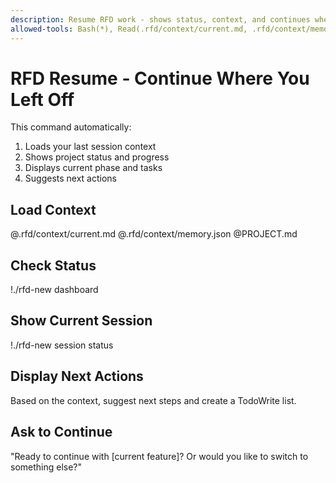 ```yaml
---
description: Resume RFD work - shows status, context, and continues where you left off
allowed-tools: Bash(*), Read(.rfd/context/current.md, .rfd/context/memory.json, PROJECT.md), TodoWrite
---
```


# RFD Resume - Continue Where You Left Off

This command automatically:
1. Loads your last session context
2. Shows project status and progress
3. Displays current phase and tasks
4. Suggests next actions

## Load Context
@.rfd/context/current.md
@.rfd/context/memory.json
@PROJECT.md

## Check Status
!./rfd-new dashboard

## Show Current Session
!./rfd-new session status

## Display Next Actions
Based on the context, suggest next steps and create a TodoWrite list.

## Ask to Continue
"Ready to continue with [current feature]? Or would you like to switch to something else?"